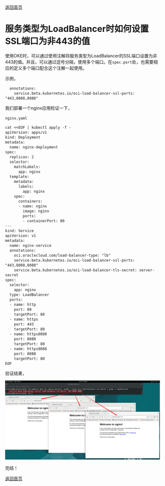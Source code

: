 [返回首页](../README.md)

# 服务类型为LoadBalancer时如何设置SSL端口为非443的值

使用OKE时，可以通过使用注解将服务类型为LoadBalancer的SSL端口设置为非443的值。并且，可以通过逗号分隔，使用多个端口。在`spec.port`处，也需要相应的定义多个端口配合这个注解一起使用。

示例，

```
  annotations:
    service.beta.kubernetes.io/oci-load-balancer-ssl-ports: "443,8080,8088"
```

我们部署一个nginx应用检证一下，

`nginx.yaml`

```
cat <<EOF | kubectl apply -f -
apiVersion: apps/v1
kind: Deployment
metadata:
  name: nginx-deployment
spec:
  replicas: 2
  selector:
    matchLabels:
      app: nginx
  template:
    metadata:
      labels:
        app: nginx
    spec:
      containers:
      - name: nginx
        image: nginx
        ports:
        - containerPort: 80
---
kind: Service
apiVersion: v1
metadata:
  name: nginx-service
  annotations:
    oci.oraclecloud.com/load-balancer-type: "lb"
    service.beta.kubernetes.io/oci-load-balancer-ssl-ports: "443,8080,8088"
    service.beta.kubernetes.io/oci-load-balancer-tls-secret: server-secret
spec:
  selector:
    app: nginx
  type: LoadBalancer
  ports:
  - name: http
    port: 80
    targetPort: 80
  - name: https
    port: 443
    targetPort: 80
  - name: https8080
    port: 8080
    targetPort: 80
  - name: https8088
    port: 8088
    targetPort: 80
EOF
```

验证结果，

![image-20221021114144518](images/image-20221021114144518.png)

完结！

[返回首页](../README.md)